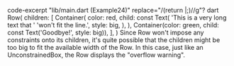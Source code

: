 code-excerpt "lib/main.dart (Example24)" replace="/(return |;)//g"?
dart
Row(
  children: [
    Container(
      color: red,
      child: const Text(
        'This is a very long text that '
        'won\'t fit the line.',
        style: big,
      ),
    ),
    Container(color: green, child: const Text('Goodbye!', style: big)),
  ],
)
Since Row won't impose any constraints onto its children,
it's quite possible that the children might be too big to fit
the available width of the Row. In this case, just like an
UnconstrainedBox, the Row displays the "overflow warning".
